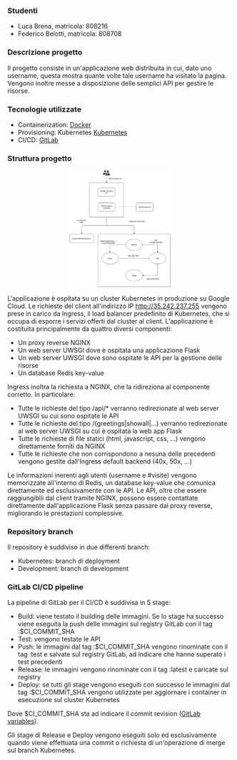 ### Studenti

* Luca Brena, matricola: 808216
* Federico Belotti, matricola: 808708

### Descrizione progetto

Il progetto consiste in un'applicazione web distribuita in cui, dato uno username, questa mostra quante volte tale username ha visitato la pagina.
Vengono inoltre messe a disposizione delle semplici API per gestire le risorse.

### Tecnologie utilizzate

* Containerization: [Docker](https://docker.com)
* Provisioning: Kubernetes [Kubernetes](https://kubernetes.io)
* CI/CD: [GitLab](https://gitlab.com)

### Struttura progetto

<p align="center">
    <img src="workflow/workflow.jpg" width="45%">
</p>

L'applicazione è ospitata su un cluster Kubernetes in produzione su Google Cloud.
Le richieste del client all'indirizzo IP http://35.242.237.255 vengono prese in carico da Ingress, il load balancer predefinito di Kubernetes, che si occupa di esporre i servizi offerti dal cluster al client.
L'applicazione è costituita principalmente da quattro diversi componenti:

* Un proxy reverse NGINX
* Un web server UWSGI dove è ospitata una applicazione Flask
* Un web server UWSGI dove sono ospitate le API per la gestione delle risorse
* Un database Redis key-value

Ingress inoltra la richiesta a NGINX, che la ridireziona al componente corretto.
In particolare:

* Tutte le richieste del tipo /api/* verranno redirezionate al web server UWSGI su cui sono ospitate le API
* Tutte le richieste del tipo /(greetings|showall|...) verranno redirezionate al web server UWSGI su cui è ospitata la web app Flask
* Tutte le richieste di file statici (html, javascript, css, ...) vengono direttamente forniti da NGINX
* Tutte le richieste che non corrispondono a nesuna delle precedenti vengono gestite dall'Ingress default backend (40x, 50x, ...)

Le informazioni inerenti agli utenti (username e #visite) vengono memorizzate all'interno di Redis, un database key-value che comunica direttamente ed esclusivamente con le API.
Le API, oltre che essere raggiungibili dal client tramite NGINX, possono essere contattate direttamente dall'applicazione Flask senza passare dal proxy reverse, migliorando le prestazioni complessive.

### Repository branch

Il repository è suddiviso in due differenti branch:

* Kubernetes: branch di deployment
* Development: branch di development

### GitLab CI/CD pipeline

La pipeline di GitLab per il CI/CD è suddivisa in 5 stage:

* Build: viene testato il building delle immagini. Se lo stage ha successo viene eseguita la push delle immagini sul registry GitLab con il tag :$CI_COMMIT_SHA
* Test: vengono testate le API
* Push: le immagini dal tag :$CI_COMMIT_SHA vengono rinominate con il tag :test e salvate sul registry GitLab, ad indicare che hanno superato i test precedenti
* Release: le immagini vengono rinominate con il tag :latest e caricate sul registry
* Deploy: se tutti gli stage vengono eseguiti con successo le immagini dal tag :$CI_COMMIT_SHA vengono utilizzate per aggiornare i container in esecuzione sul cluster Kubernetes

Dove $CI_COMMIT_SHA sta ad indicare il commit revision ([GitLab variables](https://docs.gitlab.com/ee/ci/variables/#predefined-variables-environment-variables)).

Gli stage di Release e Deploy vengono eseguiti solo ed esclusivamente quando viene effettuata una commit o richiesta di un'operazione di merge sul branch Kubernetes.

